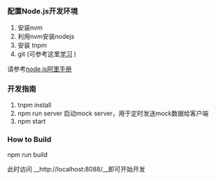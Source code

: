 ### 配置Node.js开发环境

1. 安装nvm
2. 利用nvm安装nodejs
3. 安装 tnpm
4. git (可参考这里[学习](http://pcottle.github.io/learnGitBranching/) )  


请参考[node.js阿里手册](http://node.alibaba-inc.com/env/README.html?spm=0.0.0.0.QpL0Ll)

### 开发指南

1. tnpm install
2. npm run server 启动mock server，用于定时发送mock数据给客户端
3. npm start

### How to Build
npm run build  

此时访问 __http://localhost:8088/__即可开始开发